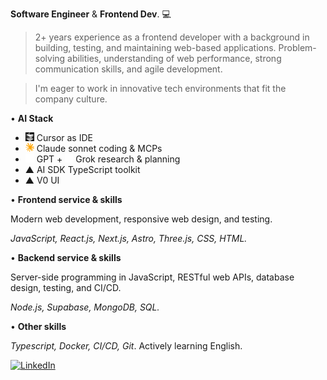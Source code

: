 **Software Engineer** & **Frontend Dev**. 💻

> 2+ years experience as a frontend developer with a background in building, testing, and maintaining web-based applications. Problem-solving abilities, understanding of web performance, strong communication skills, and agile development.

> I'm eager to work in innovative tech environments that fit the company culture.

• **AI Stack**
- <img src="src/cursor.svg" width="14px" alt="Cursor.ai" style="filter: invert(1)" /> Cursor as IDE
- <img src="src/claude.svg" width="14px" alt="Claude.ai" /> Claude sonnet coding & MCPs
- <img src="src/openai.svg" width="14px" alt="OpenAI" /> GPT + <img src="src/grok.svg" width="13px" alt="Grok.ai" /> Grok research & planning
- ▲ AI SDK TypeScript toolkit
- ▲ V0 UI


• **Frontend service & skills**

Modern web development, responsive web design, and testing.

_JavaScript, React.js, Next.js, Astro, Three.js, CSS, HTML._


• **Backend service & skills**

Server-side programming in JavaScript, RESTful web APIs, database design, testing, and CI/CD.

_Node.js, Supabase, MongoDB, SQL._

• **Other skills**

_Typescript, Docker, CI/CD, Git_. Actively learning English.

<!--
<a href="https://cv.gustn.co" target="_blank">
  <img alt="Gustn.co" src="https://img.shields.io/badge/cv-gustn.co-blue">
</a>
-->
<a href="https://www.linkedin.com/in/agustinlzn" target="_blank"><img src="https://img.shields.io/badge/LinkedIn-%230077B5.svg?&style=flat-square&logo=linkedin&logoColor=white" alt="LinkedIn"></a>
